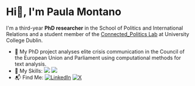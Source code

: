 # Hi👋, I'm Paula Montano

I'm a third-year **PhD researcher** in the School of Politics and International Relations and a student member of the [Connected_Politics Lab](https://www.ucd.ie/connected_politics/) at University College Dublin. 

- 🔭 My PhD project analyses elite crisis communication in the Council of the European Union and Parliament using computational methods for text analysis. 
- 🧠 My Skills: <img src="https://img.shields.io/badge/R-276DC3?style=for-the-badge&logo=r&logoColor=white" /> <img src="https://img.shields.io/badge/Python-FFD43B?style=for-the-badge&logo=python&logoColor=blue" />
- 📬 Find Me: [![LinkedIn](https://img.shields.io/badge/LinkedIn-0077B5?style=for-the-badge&logo=linkedin&logoColor=white)](https://ie.linkedin.com/in/paula-montano-3699625a) [![X](https://img.shields.io/badge/X-000000?style=for-the-badge&logo=x&logoColor=white)](https://x.com/PaulaMontano__)

